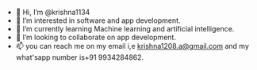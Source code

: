 - 👋 Hi, I’m @krishna1134
- 👀 I’m interested in software and app development.
- 🌱 I’m currently learning Machine learning and artificial intelligence.
- 💞️ I’m looking to collaborate on app development.
- 📫 you can reach me on my email i,e krishna1208.a@gmail.com and my what'sapp number is+91 9934284862.

<!---
krishna1134/krishna1134 is a ✨ special ✨ repository because its `README.md` (this file) appears on your GitHub profile.
You can click the Preview link to take a look at your changes.
--->
